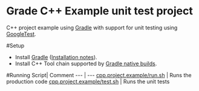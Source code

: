 Grade C++ Example unit test project
==================

C++ project example using [Gradle](http://www.gradle.org) with support for unit testing using [GoogleTest](https://code.google.com/p/googletest/). 

#Setup
- Install [Gradle](http://www.gradle.org/download) ([Installation notes](http://www.gradle.org/installation)).
- Install C++ Tool chain supported by [Gradle native builds](http://www.gradle.org/docs/current/userguide/nativeBinaries.html).

#Running
Script| Comment
--- | ---
[cpp.project.example/run.sh](cpp.project.example/run.sh) | Runs the production code
[cpp.project.example/test.sh](cpp.project.example/run.sh) | Runs the unit tests

